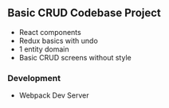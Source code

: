 ## Basic CRUD Codebase Project

- React components
- Redux basics with undo
- 1 entity domain
- Basic CRUD screens without style

### Development

- Webpack Dev Server

